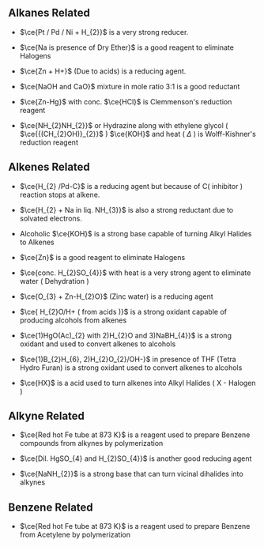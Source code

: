 ## Alkanes Related

- $\ce{Pt / Pd / Ni + H_{2}}$ is a very strong reducer.

- $\ce{Na is presence of Dry Ether}$ is a good reagent to eliminate Halogens

-  $\ce{Zn + H+}$ (Due to acids) is a reducing agent.

- $\ce{NaOH and CaO}$ mixture in mole ratio 3:1 is a good reductant 

- $\ce{Zn-Hg}$ with conc. $\ce{HCl}$ is Clemmenson's reduction reagent 

- $\ce{NH_{2}NH_{2}}$ or Hydrazine along with ethylene glycol ( $\ce{{(CH_{2}OH)}_{2}}$ ) $\ce{KOH}$ and heat ( $\Delta$ ) is Wolff-Kishner's reduction reagent

## Alkenes Related

- $\ce{H_{2} /Pd-C}$ is a reducing agent but because of C( inhibitor ) reaction stops at alkene.

- $\ce{H_{2} + Na in liq. NH_{3}}$ is also a strong reductant due to solvated electrons.

- Alcoholic $\ce{KOH}$ is a strong base capable of turning Alkyl Halides to Alkenes

- $\ce{Zn}$ is a good reagent to eliminate Halogens

- $\ce{conc. H_{2}SO_{4}}$ with heat is a very strong agent to eliminate water ( Dehydration )

- $\ce{O_{3} + Zn-H_{2}O}$ (Zinc water) is a reducing agent

- $\ce{ H_{2}O/H+ ( from acids )}$ is a strong oxidant capable of producing alcohols from alkenes

- $\ce{1)HgO(Ac)_{2} with  2)H_{2}O and 3)NaBH_{4}}$ is a strong oxidant and used to convert alkenes to alcohols

- $\ce{1)B_{2}H_{6}, 2)H_{2}O_{2}/OH-}$ in presence of THF (Tetra Hydro Furan) is a strong oxidant used to convert alkenes to alcohols

- $\ce{HX}$ is a acid used to turn alkenes into Alkyl Halides ( X - Halogen )

## Alkyne Related

- $\ce{Red hot Fe tube at 873 K}$ is a reagent used to prepare Benzene compounds from alkynes by polymerization

- $\ce{Dil. HgSO_{4} and H_{2}SO_{4}}$ is another good reducing agent

- $\ce{NaNH_{2}}$ is a strong base that can turn vicinal dihalides into alkynes

## Benzene Related

- $\ce{Red hot Fe tube at 873 K}$ is a reagent used to prepare Benzene from Acetylene by polymerization